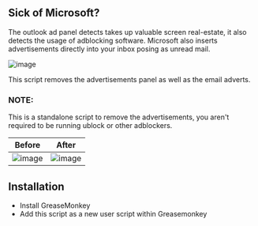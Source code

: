 ## Sick of Microsoft?
The outlook ad panel detects takes up valuable screen real-estate, it also detects the usage of adblocking software.
Microsoft also inserts advertisements directly into your inbox posing as unread mail. 

![image](https://github.com/user-attachments/assets/3d02c5d9-6f51-4542-aa3a-2c3e206f54b5)

This script removes the advertisements panel as well as the email adverts.

### NOTE:
This is a standalone script to remove the advertisements, you aren't required to be running ublock or other adblockers.

Before                     |              After
:-------------------------:|:-------------------------:
![image](https://github.com/user-attachments/assets/f9ef069f-16aa-4d6c-9d08-47f247103b59)  |  ![image](https://github.com/user-attachments/assets/8b316d2b-f674-4304-9572-13273b1464c8)


## Installation
* Install GreaseMonkey
* Add this script as a new user script within Greasemonkey
